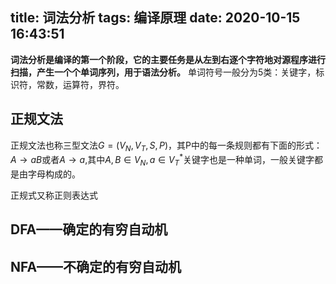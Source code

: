 title: 词法分析
tags: 编译原理
date: 2020-10-15 16:43:51
---

**词法分析是编译的第一个阶段，它的主要任务是从左到右逐个字符地对源程序进行扫描，产生一个个单词序列，用于语法分析。** 
单词符号一般分为5类：关键字，标识符，常数，运算符，界符。

## 正规文法
正规文法也称三型文法$G=(V_N,V_T,S,P)$，其P中的每一条规则都有下面的形式：$A \rightarrow aB$或者$A \rightarrow a$,其中$A,B \in V_N , a \in V_T^*$关键字也是一种单词，一般关键字都是由字母构成的。

正规式又称正则表达式

## DFA——确定的有穷自动机


## NFA——不确定的有穷自动机
